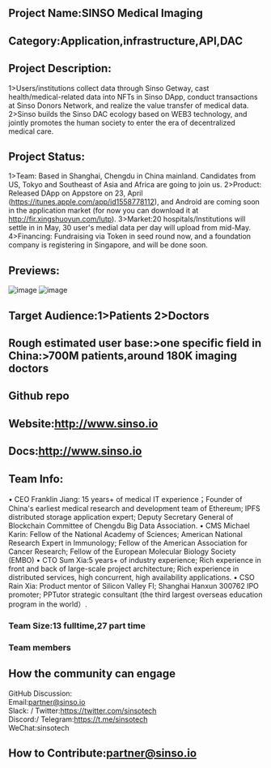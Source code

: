 ## Project Name:SINSO Medical Imaging

## Category:Application,infrastructure,API,DAC
<!--developer tooling, application, wallet, infrastructure, etc-->

## Project Description:
1>Users/institutions collect data through Sinso Getway, cast health/medical-related data into NFTs in Sinso DApp, conduct transactions at Sinso Donors Network, and realize the value transfer of medical data. 
2>Sinso builds the Sinso DAC ecology based on WEB3 technology, and jointly promotes the human society to enter the era of decentralized medical care.
<!--Describe your project in a few sentences. -->

## Project Status:
1>Team: Based in Shanghai, Chengdu in China mainland. Candidates from US, Tokyo and Southeast of Asia and Africa are going to join us.
2>Product: Released DApp on Appstore on 23, April (https://itunes.apple.com/app/id1558778112), and Android are coming soon in the application market (for now you can download it at http://fir.xingshuoyun.com/lutp).
3>Market:20 hospitals/Institutions will settle in in May, 30 user's medial data per day will upload from mid-May.
4>Financing: Fundraising via Token in seed round now, and a foundation company is registering in Singapore, and will be done soon.
<!--brainstorming, fundraising, under development, beta, shipped, etc-->

## Previews:
![image](https://user-images.githubusercontent.com/80187953/117391196-099d8880-af22-11eb-9765-b59d9e630520.png)
![image](https://user-images.githubusercontent.com/80187953/117391056-d0fdaf00-af21-11eb-81eb-c56b952ca554.png)
<!--Add some screenshots to give a preview of your product-->

## Target Audience:1>Patients 2>Doctors
<!--Describe who will be your project's users-->

## Rough estimated user base:>one specific field in China:>700M patients,around 180K imaging doctors
<!--How many users do you have right now?-->

## Github repo
<!--Attach a link to your GitHub repo if it's OSS-->

## Website:http://www.sinso.io
<!--Link your website if available-->

## Docs:http://www.sinso.io
<!--Including a link to your project docs!-->

## Team Info:
•	CEO Franklin Jiang: 15 years+ of medical IT experience；Founder of China's earliest medical research   and development team of Ethereum; IPFS distributed storage application expert; Deputy Secretary General of Blockchain Committee of Chengdu Big Data Association.
•	CMS Michael Karin: Fellow of the National Academy of Sciences; American National Research Expert in Immunology; Fellow of the American Association for Cancer Research; Fellow of the European Molecular Biology Society (EMBO) 
•	CTO Sum Xia:5 years+ of industry experience; Rich experience in front and back of large-scale project architecture; Rich experience in distributed services, high concurrent, high availability applications.
•	CSO Rain Xia: Product mentor of Silicon Valley FI; Shanghai Hanxun 300762 IPO promoter; PPTutor strategic consultant (the third largest overseas education program in the world）. 
<!-- Introduce your amazing team - how many team members are working on this project and who are they?-->
### Team Size:13 fulltime,27 part time 

### Team members  

## How the community can engage
GitHub Discussion: <!--Start a disucssion with the community here: https://github.com/filecoin-project/community/discussions/new and attach the link!-->  
Email:partner@sinso.io  
Slack: /
Twitter:https://twitter.com/sinsotech   
Discord:/
Telegram:https://t.me/sinsotech   
WeChat:sinsotech  

## How to Contribute:partner@sinso.io
<!--How can the community contribute to your project?-->
